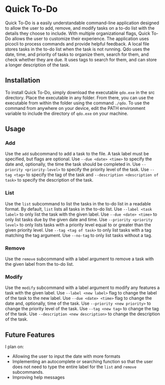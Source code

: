 # Quick To-Do
Quick To-Do is a easily understandable command-line application designed to allow the user to add, remove, and modify tasks on a to-do list with the details they choose to include.
With multiple organizational flags, Quick To-Do allows the user to customize their experience. The application uses picocli to process commands and provide helpful feedback. 
A local file stores tasks in the to-do list when the task is not running. Qdo uses the date, time, and 
priority of tasks to organize them, search for them, and check whether they are due. It uses tags to search for them, 
and can store a longer description of the task.
## Installation
To install Quick To-Do, simply download the executable `qdo.exe` in the src directory.
Place the executable in any folder. From there, you can use the executable from within
the folder using the command `./qdo`. To use the command from anywhere on your device,
edit the PATH environment variable to include the directory of `qdo.exe` on your machine.
## Usage
### Add
Use the `add` subcommand to add a task to the file. A task label must be specified, but flags are optional. 
Use `--due <date> <time>`  to specify the date and, optionally, the time the task should be completed in.
Use `--priority <priority-level>` to specify the priority level of the task.
Use `--tag <tag>` to specify the tag of the task and `--description <description of task>` to specify the description of the task.
### List
Use the `list` subcommand to list the tasks in the to-do list in a readable format. By default, `list` lists all tasks in the to-do list. 
Use `--label <task label>` to only list the task with the given label.
Use `--due <date> <time>` to only list tasks due by the given date and time.
Use `--priority <priority level>` to only lists tasks with a priority level equal to or greater than the given priority level.
Use `--tag <tag of task>` to only list tasks with a tag matching the tag argument.
Use `--no-tag` to only list tasks without a tag.
### Remove
Use the `remove` subcommand with a label argument to remove a task with the given label from the to-do list.
### Modify
Use the `modify` subcommand with a label argument to modify any features a task with the given label.
Use `--label <new label>` flag to change the label of the task to the new label.
Use `--due <date> <time>` flag to change the date and, optionally, time of the task.
Use `--priority <new priority>` to change the priority level of the task.
Use `--tag <new tag>` to change the tag of the task.
Use `--description <new description>` to change the description of the task.
## Future Features
I plan on:
- Allowing the user to input the date with more formats
- Implementing an autocomplete or searching function so that the user does not need to type the entire label for the 
    `list` and `remove` subcommands.
- Improving help messages